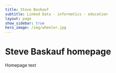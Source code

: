 ```yaml
---
title: Steve Baskauf
subtitle: Linked Data - informatics - education
layout: page
show_sidebar: true
hero_image: /img/wheeler.jpg
---
```


# Steve Baskauf homepage

Homepage text

